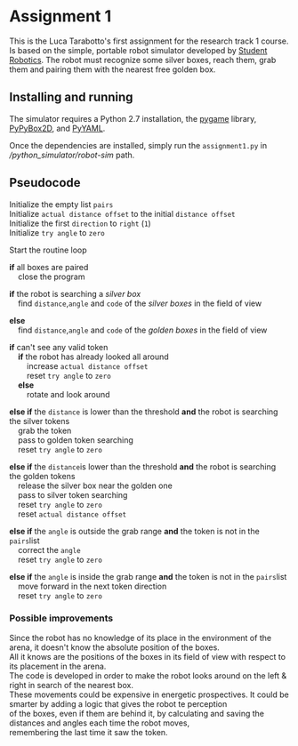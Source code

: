 Assignment 1
================================

This is the Luca Tarabotto's first assignment for the research track 1 course.
Is based on the simple, portable robot simulator developed by [Student Robotics](https://studentrobotics.org).
The robot must recognize some silver boxes, reach them, grab them and pairing them with the nearest free golden box.

Installing and running
----------------------

The simulator requires a Python 2.7 installation, the [pygame](http://pygame.org/) library, [PyPyBox2D](https://pypi.python.org/pypi/pypybox2d/2.1-r331), and [PyYAML](https://pypi.python.org/pypi/PyYAML/).

Once the dependencies are installed, simply run the `assignment1.py` in */python_simulator/robot-sim* path.


Pseudocode
---------

Initialize the empty list `pairs`  
Initialize `actual distance offset` to the initial `distance offset`  
Initialize the first `direction` to `right` (`1`)  
Initialize `try angle` to `zero`  

Start the routine loop

**if** all boxes are paired  
&nbsp;&nbsp;&nbsp;&nbsp;close the program
	
	
**if** the robot is searching a *silver box*  
&nbsp;&nbsp;&nbsp;&nbsp;find `distance`,`angle` and `code` of the *silver boxes* in the field of view
	
**else**  
&nbsp;&nbsp;&nbsp;&nbsp;find `distance`,`angle` and `code` of the *golden boxes* in the field of view


**if** can't see any valid token  
&nbsp;&nbsp;&nbsp;&nbsp;**if** the robot has already looked all around  
&nbsp;&nbsp;&nbsp;&nbsp;&nbsp;&nbsp;&nbsp;&nbsp;increase `actual distance offset`  
&nbsp;&nbsp;&nbsp;&nbsp;&nbsp;&nbsp;&nbsp;&nbsp;reset `try angle` to `zero`  
&nbsp;&nbsp;&nbsp;&nbsp;**else**  
&nbsp;&nbsp;&nbsp;&nbsp;&nbsp;&nbsp;&nbsp;&nbsp;rotate and look around   

**else if** the `distance` is lower than the threshold **and** the robot is searching the silver tokens  
&nbsp;&nbsp;&nbsp;&nbsp;grab the token  
&nbsp;&nbsp;&nbsp;&nbsp;pass to golden token searching   
&nbsp;&nbsp;&nbsp;&nbsp;reset `try angle` to `zero`
	
**else if** the `distance`is lower than the threshold **and** the robot is searching the golden tokens  
&nbsp;&nbsp;&nbsp;&nbsp;release the silver box near the golden one  
&nbsp;&nbsp;&nbsp;&nbsp;pass to silver token searching	 
&nbsp;&nbsp;&nbsp;&nbsp;reset `try angle` to `zero`   
&nbsp;&nbsp;&nbsp;&nbsp;reset `actual distance offset`  

**else if** the `angle` is outside the grab range **and** the token is not in the `pairs`list  
&nbsp;&nbsp;&nbsp;&nbsp;correct the `angle`  
&nbsp;&nbsp;&nbsp;&nbsp;reset `try angle` to `zero`  
	
**else if** the `angle` is inside the grab range **and** the token is not in the `pairs`list  
&nbsp;&nbsp;&nbsp;&nbsp;move forward in the next token direction  
&nbsp;&nbsp;&nbsp;&nbsp;reset `try angle` to `zero`  





### Possible improvements ###

Since the robot has no knowledge of its place in the environment of the arena, it doesn't know the absolute position of the boxes.   
All it knows are the positions of the boxes in its field of view with respect to its placement in the arena.  
The code is developed in order to make the robot looks around on the left & right in search of the nearest box.  
These movements could be expensive in energetic prospectives. It could be smarter by adding a logic that gives the robot te perception   
of the boxes, even if them are behind it, by calculating and saving the distances and angles each time the robot moves,   
remembering the last time it saw the token.


